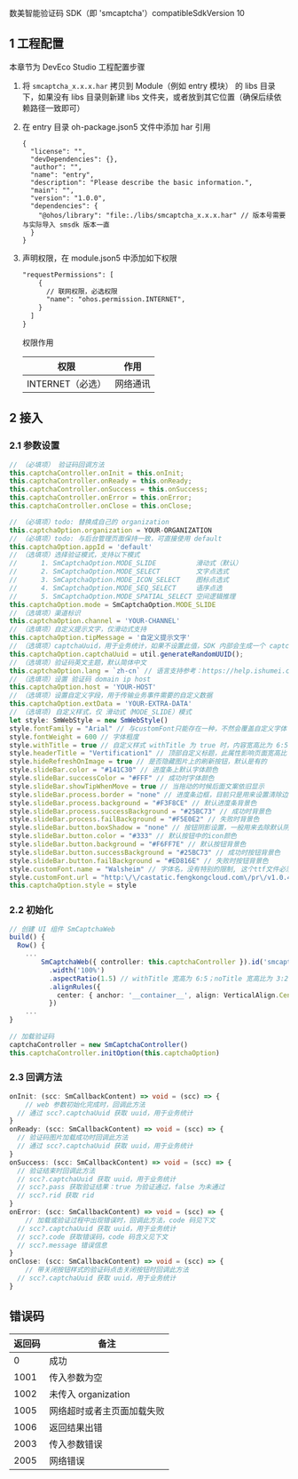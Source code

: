 数美智能验证码 SDK（即 'smcaptcha'）compatibleSdkVersion 10

## 1 工程配置

本章节为 DevEco Studio 工程配置步骤

1. 将 `smcaptcha_x.x.x.har` 拷贝到 Module（例如 entry 模块） 的 libs 目录下，如果没有 libs 目录则新建 libs 文件夹，或者放到其它位置（确保后续依赖路径一致即可）

2. 在 entry 目录 oh-package.json5 文件中添加 har 引用

   ```json5
   {
     "license": "",
     "devDependencies": {},
     "author": "",
     "name": "entry",
     "description": "Please describe the basic information.",
     "main": "",
     "version": "1.0.0",
     "dependencies": {
       "@ohos/library": "file:./libs/smcaptcha_x.x.x.har" // 版本号需要与实际导入 smsdk 版本一直
     }
   }
   ```

3. 声明权限，在 module.json5 中添加如下权限

   ```xml
   "requestPermissions": [
       {
         // 联网权限，必选权限
         "name": "ohos.permission.INTERNET",
       }
     ]
   }
   ```

   权限作用

   | 权限             | 作用     |
   | ---------------- | -------- |
   | INTERNET（必选） | 网络通讯 |

## 2 接入

### 2.1 参数设置

```typescript
// （必填项） 验证码回调方法
this.captchaController.onInit = this.onInit;
this.captchaController.onReady = this.onReady;
this.captchaController.onSuccess = this.onSuccess;
this.captchaController.onError = this.onError;
this.captchaController.onClose = this.onClose;

// （必填项）todo: 替换成自己的 organization
this.captchaOption.organization = YOUR-ORGANIZATION
// （必填项）todo: 与后台管理页面保持一致，可直接使用 default
this.captchaOption.appId = 'default'
// （选填项）选择验证模式，支持以下模式
//      1. SmCaptchaOption.MODE_SLIDE          滑动式（默认）
//      2. SmCaptchaOption.MODE_SELECT         文字点选式
//      3. SmCaptchaOption.MODE_ICON_SELECT    图标点选式
//      4. SmCaptchaOption.MODE_SEQ_SELECT     语序点选
//      5. SmCaptchaOption.MODE_SPATIAL_SELECT 空间逻辑推理
this.captchaOption.mode = SmCaptchaOption.MODE_SLIDE
// （选填项）渠道标识
this.captchaOption.channel = 'YOUR-CHANNEL'
// （选填项）自定义提示文字，仅滑动式支持
this.captchaOption.tipMessage = '自定义提示文字'
// （选填项）captchaUuid，用于业务统计，如果不设置此值，SDK 内部会生成一个 captchaUuid 此 captchaUuid 与回调中 captchaUuid 一致
this.captchaOption.captchaUuid = util.generateRandomUUID();
// （选填项）验证码英文主题，默认简体中文
this.captchaOption.lang = `zh-cn` // 语言支持参考：https://help.ishumei.com/docs/tw/captcha/web/developDoc
// （选填项）设置 验证码 domain ip host
this.captchaOption.host = 'YOUR-HOST'
// （选填项）设置自定义字段，用于传输业务事件需要的自定义数据
this.captchaOption.extData = 'YOUR-EXTRA-DATA'
// （选填项) 自定义样式，仅 滑动式（MODE_SLIDE）模式
let style: SmWebStyle = new SmWebStyle()
style.fontFamily = "Arial" // 与customFont只能存在一种，不然会覆盖自定义字体
style.fontWeight = 600 // 字体粗度
style.withTitle = true // 自定义样式 withTitle 为 true 时，内容宽高比为 6:5，其它样式 3:2
style.headerTitle = "Vertification1" // 顶部自定义标题，此属性影响页面宽高比
style.hideRefreshOnImage = true // 是否隐藏图片上的刷新按钮，默认是有的
style.slideBar.color = "#141C30" // 进度条上默认字体颜色
style.slideBar.successColor = "#FFF" // 成功时字体颜色
style.slideBar.showTipWhenMove = true // 当拖动的时候后面文案依旧显示
style.slideBar.process.border = "none" // 进度条边框，目前只是用来设置清除边框
style.slideBar.process.background = "#F3F8CE" // 默认进度条背景色
style.slideBar.process.successBackground = "#25BC73" // 成功时背景色
style.slideBar.process.failBackground = "#F5E0E2" // 失败时背景色
style.slideBar.button.boxShadow = "none" // 按钮阴影设置，一般用来去除默认阴影的作用
style.slideBar.button.color = "#333" // 默认按钮中的icon颜色
style.slideBar.button.background = "#F6FF7E" // 默认按钮背景色
style.slideBar.button.successBackground = "#25BC73" // 成功时按钮背景色
style.slideBar.button.failBackground = "#ED816E" // 失败时按钮背景色
style.customFont.name = "Walsheim" // 字体名，没有特别的限制, 这个ttf文件必须由客户配置
style.customFont.url = "http:\/\/castatic.fengkongcloud.com\/pr\/v1.0.4\/assets\/GT-Walsheim-Pro-Bold.ttf" // 必须是绝对地址，以https或是http开头的url，且必须支持跨域(设置CORS)
this.captchaOption.style = style
```

### 2.2 初始化

```typescript
// 创建 UI 组件 SmCaptchaWeb
build() {
  Row() {
    ...
		SmCaptchaWeb({ controller: this.captchaController }).id('smcaptcha_web')
          .width('100%')
          .aspectRatio(1.5) // withTitle 宽高为 6:5；noTitle 宽高比为 3:2
          .alignRules({
            center: { anchor: '__container__', align: VerticalAlign.Center }
          })
    ...
}
    
// 加载验证码
captchaController = new SmCaptchaController()
this.captchaController.initOption(this.captchaOption)
```

### 2.3 回调方法

```typescript
onInit: (scc: SmCallbackContent) => void = (scc) => {
	// web 参数初始化完成时，回调此方法
  // 通过 scc?.captchaUuid 获取 uuid，用于业务统计
}
onReady: (scc: SmCallbackContent) => void = (scc) => {
  // 验证码图片加载成功时回调此方法
  // 通过 scc?.captchaUuid 获取 uuid，用于业务统计
}
onSuccess: (scc: SmCallbackContent) => void = (scc) => {
  // 验证结束时回调此方法
  // scc?.captchaUuid 获取 uuid，用于业务统计
  // scc?.pass 获取验证结果：true 为验证通过，false 为未通过
  // scc?.rid 获取 rid
}
onError: (scc: SmCallbackContent) => void = (scc) => {
	// 加载或验证过程中出现错误时，回调此方法，code 码见下文
  // scc?.captchaUuid 获取 uuid，用于业务统计
  // scc?.code 获取错误码，code 码含义见下文
  // scc?.message 错误信息
}
onClose: (scc: SmCallbackContent) => void = (scc) => {
	// 带关闭按钮样式的验证码点击关闭按钮时回调此方法
  // scc?.captchaUuid 获取 uuid，用于业务统计
}
```

## 错误码

| 返回码 | 备注                       |
| ------ | -------------------------- |
| 0      | 成功                       |
| 1001   | 传入参数为空               |
| 1002   | 未传入 organization        |
| 1005   | 网络超时或者主页面加载失败 |
| 1006   | 返回结果出错               |
| 2003   | 传入参数错误               |
| 2005   | 网络错误                   |